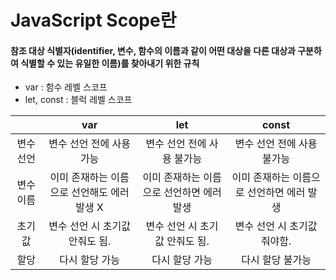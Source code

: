 # JavaScript Scope란
#### 참조 대상 식별자(identifier, 변수, 함수의 이름과 같이 어떤 대상을 다른 대상과 구분하여 식별할 수 있는 유일한 이름)를 찾아내기 위한 규칙
- var : 함수 레벨 스코프
- let, const : 블럭 레벨 스코프

|                  |                      var                      |                      let                       |                      const                      |
| :--------------: | :---------------------------------: | :-------: | :---------------------------------------------------------------------------------------: |
|    변수 선언    |   변수 선언 전에 사용 가능   |   변수 선언 전에 사용 불가능   |   변수 선언 전에 사용 불가능   |
|    변수 이름    |   이미 존재하는 이름으로 선언해도 에러 발생 X   |   이미 존재하는 이름으로 선언하면 에러 발생    |   이미 존재하는 이름으로 선언하면 에러 발생    |
|    초기 값    |   변수 선언 시 초기값 안줘도 됨.   |   변수 선언 시 초기값 안줘도 됨.   |   변수 선언 시 초기값 줘야함.   |
|    할당    |   다시 할당 가능   |   다시 할당 가능   |   다시 할당 불가능   |




